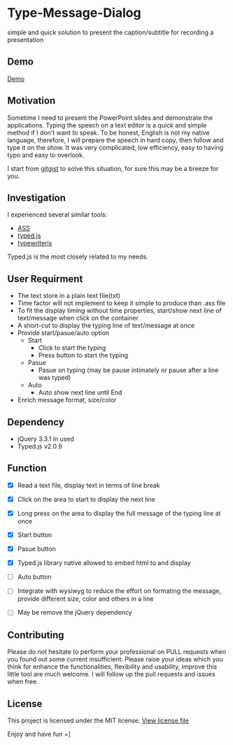 # Type-Message-Dialog
simple and quick solution to present the caption/subtitle for recording a presentation

## Demo
[Demo](https://keithbox.github.io/Type-Message-Dialog/test/typedjs.html)

## Motivation
Sometime I need to present the PowerPoint slides and demonstrate the applications. Typing the speech on a text editor is a quick and simple method if I don't want to speak. To be honest, English is not my native language, therefore, I will prepare the speech in hard copy, then follow and type it on the show. It was very complicated, low efficiency, easy to having typo and easy to overlook.

I start from [gitgist](https://gist.github.com/keithbox/512470d8ee23275e7f5146cdb2ffe66b) to solve this situation, for sure this may be a breeze for you.

## Investigation
I experienced several similar tools: 
- [ASS](https://github.com/weizhenye/ASS)
- [typed.js](https://github.com/mattboldt/typed.js)
- [typewriterjs](https://github.com/tameemsafi/typewriterjs)

Typed.js is the most closely related to my needs.

## User Requirment
- The text store in a plain text file(txt)
- Time factor will not implement to keep it simple to produce than .ass file
- To fit the display timing without time properties, start/show next line of text/message when click on the container
- A short-cut to display the typing line of text/message at once
- Provide start/pasue/auto option
  - Start
    - Click to start the typing
    - Press button to start the typing
  - Pasue
    - Pasue on typing (may be pause intimately or pause after a line was typed)
  - Auto
    - Auto show next line until End
- Enrich message format, size/color

## Dependency
- jQuery 3.3.1 in used
- Typed.js v2.0.9

## Function
- [x] Read a text file, display text in terms of line break
- [x] Click on the area to start to display the next line
- [x] Long press on the area to display the full message of the typing line at once
- [x] Start button
- [x] Pasue button
- [x] Typed.js library native allowed to embed html to and display

- [ ] Auto button
- [ ] Integrate with wysiwyg to reduce the effort on formating the message, provide different size, color and others in a line
- [ ] May be remove the jQuery dependency

## Contributing
Please do not hesitate to perform your professional on PULL requests when you found out some current insufficient. Please raise your ideas which you think for enhance the functionalities, flexibility and usability, improve this little tool are much welcome. I will follow up the pull requests and issues when free.

## License
This project is licensed under the MIT license. [View license file](https://github.com/keithbox/AngularJS-CRUD-PHP/blob/master/LICENSE)

Enjoy and have fun =]
